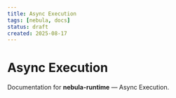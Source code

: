 ```yaml
---
title: Async Execution
tags: [nebula, docs]
status: draft
created: 2025-08-17
---
```


# Async Execution

Documentation for **nebula-runtime** — Async Execution.
